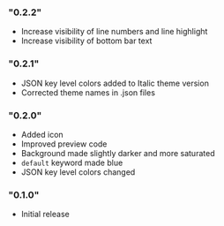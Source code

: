 ### "0.2.2"

- Increase visibility of line numbers and line highlight
- Increase visibility of bottom bar text

### "0.2.1"

- JSON key level colors added to Italic theme version
- Corrected theme names in .json files

### "0.2.0"

- Added icon
- Improved preview code
- Background made slightly darker and more saturated
- `default` keyword made blue
- JSON key level colors changed

### "0.1.0"

- Initial release
